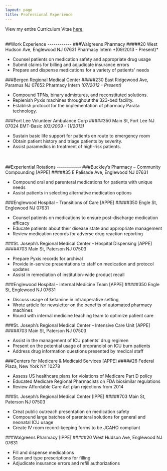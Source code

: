 ```yaml
---
layout: page
title: Professional Experience
---
```

View my entire Curriculum Vitae [here](../../files/Curriculum_Vitae.pdf). 

<br>
##Work Experience
------------
###Walgreens Pharmacy
#####20 West Hudson Ave, Englewood NJ 07631
Pharmacy Intern *(09/2013 - Present)*
<ul><li>Counsel patients on medication safety and appropriate drug usage 
<li>Submit claims for billing and adjudicate insurance errors
<li>Prepare and dispense medications for a variety of patients' needs</ul>


###Bergen Regional Medical Center
#####230 East Ridgewood Ave, Paramus NJ 07652
Pharmacy Intern *(07/2012 - Present)*
<ul><li>Compound TPNs, binary admixtures, and reconstituted solutions.<li>Replenish Pyxis machines throughout the 323-bed facility.<li>Establish protocol for the implementation of pharmacy Parata technology.</ul>

###Fort Lee Volunteer Ambulance Corp
#####350 Main St, Fort Lee NJ 07024
EMT-Basic *(03/2009 - 11/2013)*
<ul><li>Sustain basic life support for patients en route to emergency room
<li>Obtain patient history and triage patients by severity.
<li>Assist paramedics in treatment of high-risk patients.
</ul>
<br>
<br>
##Experiential Rotations
------------
###Buckley’s Pharmacy – Community Compounding [APPE] 
#####35 E Palisade Ave, Englewood NJ 07631<ul><li>Compound oral and parenteral medications for patients with unique needs
<li>Assist patients in selecting alternative medication options</ul>###Englewood Hospital – Transitions of Care [APPE]
#####350 Engle St, Englewood NJ 07631<ul><li>Counsel patients on medications to ensure post-discharge medication efficacy
<li> Educate patients about their disease state and appropriate management
<li>Review medication records for adverse drug reaction reporting</ul>###St. Joseph’s Regional Medical Center – Hospital Dispensing [APPE]
#####703 Main St, Paterson NJ 07503<ul><li>Prepare Pyxis records for archival<li>Provide in-service presentations to staff on medication and protocol updates
<li>Assist in remediation of institution-wide product recall</ul>###Englewood Hospital – Internal Medicine Team [APPE]
#####350 Engle St, Englewood NJ 07631<ul><li>Discuss usage of ketamine in intraoperative setting<li>Wrote article for newsletter on the benefits of automated pharmacy machines <li>Round with internal medicine teaching team to optimize patient care</ul>###St. Joseph’s Regional Medical Center – Intensive Care Unit [APPE] 
#####703 Main St, Paterson NJ 07503<ul><li>Assist in the management of ICU patients’ drug regimen<li>Present on the potential usage of propranolol on ICU burn patients
<li>Address drug information questions presented by medical staff</ul>###Centers for Medicare & Medicaid Services [APPE]
#####26 Federal Plaza, New York NY 10278<ul><li>Assess US healthcare plans for violations of Medicare Part D policy<li>Educated Medicare Regional Pharmacists on FDA biosimilar regulations
<li>Review Affordable Care Act plan rejections from 2014</ul>###St. Joseph’s Regional Medical Center [IPPE]
#####703 Main St, Paterson NJ 07503
<ul><li>Creat public outreach presentation on medication safety<li>Compound large batches of parenteral solutions for general and neonatal ICU usage<li>Create IV room record-keeping forms to be JCAHO compliant</ul>###Walgreens Pharmacy [IPPE]#####20 West Hudson Ave, Englewood NJ 07631
<ul><li>Fill and dispense medications<li>Scan and type prescriptions for filling<li>Adjudicate insurance errors and refill authorizations</ul>